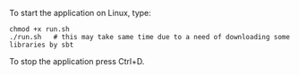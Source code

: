To start the application on Linux, type:
```
chmod +x run.sh
./run.sh   # this may take same time due to a need of downloading some libraries by sbt
```

To stop the application press Ctrl+D.